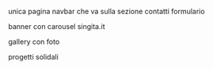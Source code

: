 unica pagina navbar che va sulla sezione
contatti formulario

banner con carousel singita.it

gallery con foto

progetti solidali
